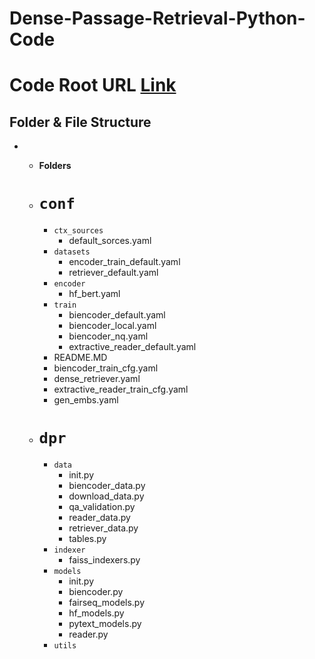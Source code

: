# Dense-Passage-Retrieval-Python-Code

# Code Root URL [Link](https://github.com/facebookresearch/DPR/tree/a31212dc0a54dfa85d8bfa01e1669f149ac832b7)

## Folder & File Structure

+ - **Folders**
   - # `conf`
     - `ctx_sources`
       - default_sorces.yaml
     - `datasets`
       - encoder_train_default.yaml
       - retriever_default.yaml
     - `encoder`
       - hf_bert.yaml
     - `train`
       - biencoder_default.yaml
       - biencoder_local.yaml
       - biencoder_nq.yaml
       - extractive_reader_default.yaml
     - README.MD
     - biencoder_train_cfg.yaml
     - dense_retriever.yaml
     - extractive_reader_train_cfg.yaml
     - gen_embs.yaml

   - # `dpr`
      - `data`
         - init.py
         - biencoder_data.py
         - download_data.py
         - qa_validation.py
         - reader_data.py
         - retriever_data.py
         - tables.py
      - `indexer`
         - faiss_indexers.py
      - `models`
         - init.py
         - biencoder.py
         - fairseq_models.py
         - hf_models.py
         - pytext_models.py
         - reader.py
      - `utils`
     


    
